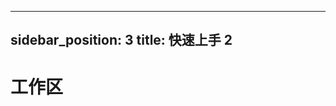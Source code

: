 <!--
 * @Author: Lena-Pan 88374192+Lena-Pan@users.noreply.github.com
 * @Date: 2022-05-16 18:56:56
 * @LastEditors: Lena-Pan 88374192+Lena-Pan@users.noreply.github.com
 * @LastEditTime: 2022-05-16 18:57:39
 * @FilePath: /docusaurus/my-website/docs/测试4/快速上手4.md
 * @Description: 这是默认设置,请设置`customMade`, 打开koroFileHeader查看配置 进行设置: https://github.com/OBKoro1/koro1FileHeader/wiki/%E9%85%8D%E7%BD%AE
-->
---
sidebar_position: 3
title: 快速上手 2
---

# 工作区